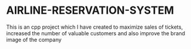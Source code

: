 # AIRLINE-RESERVATION-SYSTEM
This is an cpp project which I have created to  maximize sales of tickets, increased the number of valuable customers and also improve the brand image of the company
